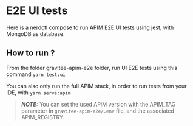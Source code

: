 # E2E UI tests

Here is a nerdctl compose to run APIM E2E UI tests using jest, with MongoDB as database.

## How to run ?

From the folder gravitee-apim-e2e folder, run UI E2E tests using this command ```yarn test:ui```

You can also only run the full APIM stack, in order to run tests from your IDE, with ```yarn serve:apim```

> **_NOTE:_**  You can set the used APIM version with the APIM_TAG parameter in `gravitee-apim-e2e/.env` file, and the associated APIM_REGISTRY.